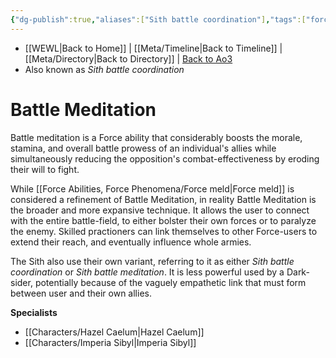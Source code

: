 ```yaml
---
{"dg-publish":true,"aliases":["Sith battle coordination"],"tags":["forcepower","universal","control","sense","alter"],"permalink":"/force-abilities-force-phenomena/battle-meditation/","dgPassFrontmatter":true}
---
```


- [[WEWL\|Back to Home]] | [[Meta/Timeline\|Back to Timeline]] | [[Meta/Directory\|Back to Directory]] | [Back to Ao3](https://archiveofourown.org/works/19334440/chapters/45992584)
- Also known as *Sith battle coordination*

# Battle Meditation
Battle meditation is a Force ability that considerably boosts the morale, stamina, and overall battle prowess of an individual's allies while simultaneously reducing the opposition's combat-effectiveness by eroding their will to fight.

While [[Force Abilities, Force Phenomena/Force meld\|Force meld]] is considered a refinement of Battle Meditation, in reality Battle Meditation is the broader and more expansive technique. It allows the user to connect with the entire battle-field, to either bolster their own forces or to paralyze the enemy. Skilled practioners can link themselves to other Force-users to extend their reach, and eventually influence whole armies. 

The Sith also use their own variant, referring to it as either *Sith battle coordination* or *Sith battle meditation*. It is less powerful used by a Dark-sider, potentially because of the vaguely empathetic link that must form between user and their own allies. 

**Specialists**
- [[Characters/Hazel Caelum\|Hazel Caelum]] 
- [[Characters/Imperia Sibyl\|Imperia Sibyl]]
